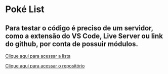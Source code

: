 # Poké List

## Para testar o código é preciso de um servidor, como a extensão do VS Code, Live Server ou link do github, por conta de possuir módulos.

[Clique aqui para acessar a lista](https://rodolfo1705.github.io/pokelist/)

[Clique aqui para acessar o repositório](https://github.com/Rodolfo1705/pokelist)
